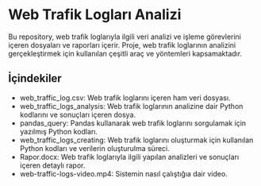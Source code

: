 # Web Trafik Logları Analizi
Bu repository, web trafik loglarıyla ilgili veri analizi ve işleme görevlerini içeren dosyaları ve raporları içerir. Proje, web trafik loglarının analizini gerçekleştirmek için kullanılan çeşitli araç ve yöntemleri kapsamaktadır.

## İçindekiler
* web_traffic_log.csv: Web trafik loglarını içeren ham veri dosyası.
* web_traffic_logs_analysis: Web trafik loglarının analizine dair Python kodlarını ve sonuçları içeren dosya.
* pandas_query: Pandas kullanarak web trafik loglarını sorgulamak için yazılmış Python kodları.
* web_traffic_logs_creating: Web trafik loglarını oluşturmak için kullanılan Python kodları ve verilerin oluşturulma süreci.
* Rapor.docx: Web trafik loglarıyla ilgili yapılan analizleri ve sonuçları içeren detaylı rapor.
* web-traffic-logs-video.mp4: Sistemin nasıl çalıştığıa dair video.

